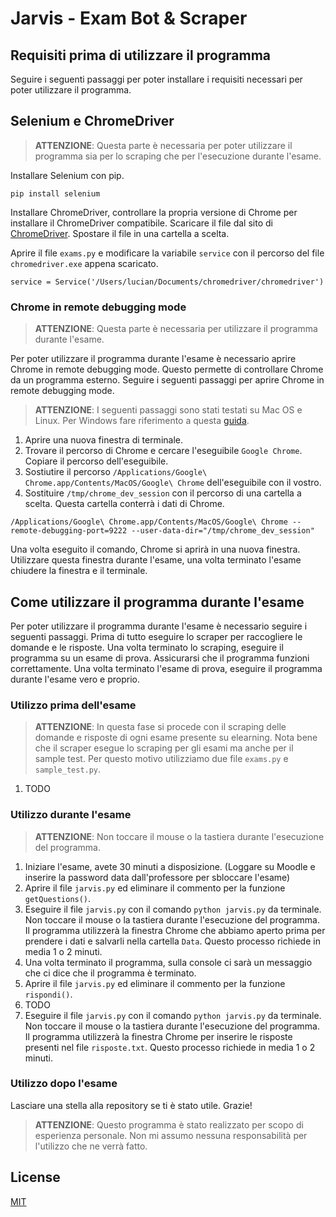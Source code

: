 # Jarvis - Exam Bot & Scraper 

## Requisiti prima di utilizzare il programma
Seguire i seguenti passaggi per poter installare i requisiti necessari per poter utilizzare il programma. 

## Selenium e ChromeDriver
> **ATTENZIONE**: Questa parte è necessaria per poter utilizzare il programma sia per lo scraping che per l'esecuzione durante l'esame.

Installare Selenium con pip.
```
pip install selenium
```

Installare ChromeDriver, controllare la propria versione di Chrome per installare il ChromeDriver compatibile. Scaricare il file dal sito di [ChromeDriver](https://sites.google.com/chromium.org/driver/downloads?authuser=0). Spostare il file in una cartella a scelta.  

Aprire il file `exams.py` e modificare la variabile `service` con il percorso del file `chromedriver.exe` appena scaricato.

```
service = Service('/Users/lucian/Documents/chromedriver/chromedriver')
``` 

### Chrome in remote debugging mode
> **ATTENZIONE**: Questa parte è necessaria per utilizzare il programma durante l'esame.

Per poter utilizzare il programma durante l'esame è necessario aprire Chrome in remote debugging mode. Questo permette di controllare Chrome da un programma esterno. Seguire i seguenti passaggi per aprire Chrome in remote debugging mode. 
> **ATTENZIONE**: I seguenti passaggi sono stati testati su Mac OS e Linux. Per Windows fare riferimento a questa [guida](https://robocorp.com/docs/development-guide/browser/how-to-attach-to-running-chrome-browser). 

1. Aprire una nuova finestra di terminale.
2. Trovare il percorso di Chrome e cercare l'eseguibile `Google Chrome`. Copiare il percorso dell'eseguibile.
3. Sostiutire il percorso `/Applications/Google\ Chrome.app/Contents/MacOS/Google\ Chrome` dell'eseguibile con il vostro.
4. Sostituire `/tmp/chrome_dev_session` con il percorso di una cartella a scelta. Questa cartella conterrà i dati di Chrome. 
```
/Applications/Google\ Chrome.app/Contents/MacOS/Google\ Chrome --remote-debugging-port=9222 --user-data-dir="/tmp/chrome_dev_session"
```
Una volta eseguito il comando, Chrome si aprirà in una nuova finestra. Utilizzare questa finestra durante l'esame, una volta terminato l'esame chiudere la finestra e il terminale. 

## Come utilizzare il programma durante l'esame
Per poter utilizzare il programma durante l'esame è necessario seguire i seguenti passaggi. Prima di tutto eseguire lo scraper per raccogliere le domande e le risposte. Una volta terminato lo scraping, eseguire il programma su un esame di prova. Assicurarsi che il programma funzioni correttamente. Una volta terminato l'esame di prova, eseguire il programma durante l'esame vero e proprio.

### Utilizzo prima dell'esame 
> **ATTENZIONE**: In questa fase si procede con il scraping delle domande e risposte di ogni esame presente su elearning. Nota bene che il scraper esegue lo scraping per gli esami ma anche per il sample test. Per questo motivo utilizziamo due file `exams.py` e `sample_test.py`.

1. TODO

### Utilizzo durante l'esame
> **ATTENZIONE**: Non toccare il mouse o la tastiera durante l'esecuzione del programma.

1. Iniziare l'esame, avete 30 minuti a disposizione. (Loggare su Moodle e inserire la password data dall'professore per sbloccare l'esame)
2. Aprire il file `jarvis.py` ed eliminare il commento per la funzione `getQuestions()`.    
3. Eseguire il file `jarvis.py` con il comando `python jarvis.py` da terminale. Non toccare il mouse o la tastiera durante l'esecuzione del programma. Il programma utilizzerà la finestra Chrome che abbiamo aperto prima per prendere i dati e salvarli nella cartella `Data`. Questo processo richiede in media 1 o 2 minuti.
4. Una volta terminato il programma, sulla console ci sarà un messaggio che ci dice che il programma è terminato. 
5. Aprire il file `jarvis.py` ed eliminare il commento per la funzione `rispondi()`.
6. TODO 
7. Eseguire il file `jarvis.py` con il comando `python jarvis.py` da terminale. Non toccare il mouse o la tastiera durante l'esecuzione del programma. Il programma utilizzerà la finestra Chrome per inserire le risposte presenti nel file `risposte.txt`. Questo processo richiede in media 1 o 2 minuti.

### Utilizzo dopo l'esame 
Lasciare una stella alla repository se ti è stato utile. Grazie! 

> **ATTENZIONE**: Questo programma è stato realizzato per scopo di esperienza personale. Non mi assumo nessuna responsabilità per l'utilizzo che ne verrà fatto.

## License
[MIT](https://choosealicense.com/licenses/mit/)